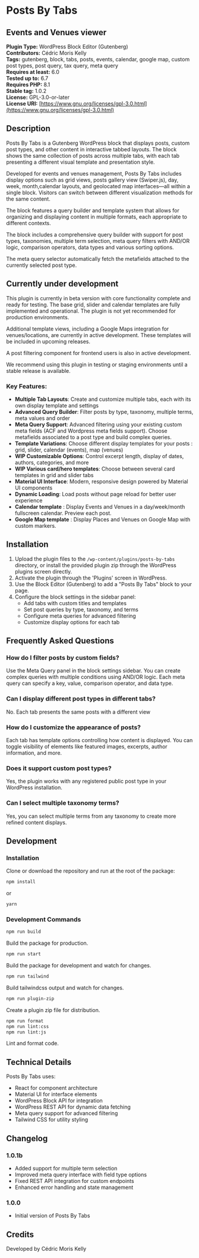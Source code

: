 
# Posts By Tabs
## Events and Venues viewer

**Plugin Type:** WordPress Block Editor (Gutenberg)  
**Contributors:** Cédric Moris Kelly  
**Tags:** gutenberg, block, tabs, posts, events, calendar, google map, custom post types, post query, tax query, meta query  
**Requires at least:** 6.0  
**Tested up to:** 6.7  
**Requires PHP:** 8.1  
**Stable tag:** 1.0.2  
**License:** GPL-3.0-or-later  
**License URI:** [https://www.gnu.org/licenses/gpl-3.0.html](https://www.gnu.org/licenses/gpl-3.0.html)

## Description

Posts By Tabs is a Gutenberg WordPress block that displays posts, custom post types, and other content in interactive tabbed layouts. The block shows the same collection of posts across multiple tabs, with each tab presenting a different visual template and presentation style.

Developed for events and venues management, Posts By Tabs includes display options such as grid views, posts gallery view (Swiper.js), day, week, month,calendar layouts, and geolocated map interfaces—all within a single block. Visitors can switch between different visualization methods for the same content.

The block features a query builder and template system that allows for organizing and displaying content in multiple formats, each appropriate to different contexts.

The block includes a comprehensive query builder with support for post types, taxonomies, multiple term selection, meta query filters with AND/OR logic, comparison operators, data types and various sorting options.

The meta query selector automatically fetch the metafields attached to the currently selected post type.

## Currently under development ##

This plugin is currently in beta version with core functionality complete and ready for testing. The base grid, slider and calendar templates are fully implemented and operational. The plugin is not yet recommended for production environments.

Additional template views, including a Google Maps integration for venues/locations, are currently in active development. These templates will be included in upcoming releases.

A post filtering component for frontend users is also in active development. 

We recommend using this plugin in testing or staging environments until a stable release is available.

### Key Features:

- **Multiple Tab Layouts**: Create and customize multiple tabs, each with its own display template and settings
- **Advanced Query Builder**: Filter posts by type, taxonomy, multiple terms, meta values and order
- **Meta Query Support**: Advanced filtering using your existing custom meta fields (ACF and Wordpress meta fields support). Choose metafields associated to a post type and build complex queries.
- **Template Variations**: Choose different display templates for your posts : grid, slider, calendar (events), map (venues)
- **WIP Customizable Options**: Control excerpt length, display of dates, authors, categories, and more
- **WIP Various card/hero templates**: Choose between several card templates in grid and slider tabs
- **Material UI Interface**: Modern, responsive design powered by Material UI components
- **Dynamic Loading**: Load posts without page reload for better user experience
- **Calendar template** : Display Events and Venues in a day/week/month fullscreen calendar. Preview each post.
- **Google Map template** : Display Places and Venues on Google Map with custom markers.

## Installation

1. Upload the plugin files to the `/wp-content/plugins/posts-by-tabs` directory, or install the provided plugin zip through the WordPress plugins screen directly.
2. Activate the plugin through the 'Plugins' screen in WordPress.
3. Use the Block Editor (Gutenberg) to add a "Posts By Tabs" block to your page.
4. Configure the block settings in the sidebar panel:
   - Add tabs with custom titles and templates
   - Set post queries by type, taxonomy, and terms
   - Configure meta queries for advanced filtering
   - Customize display options for each tab

## Frequently Asked Questions

### How do I filter posts by custom fields?

Use the Meta Query panel in the block settings sidebar. You can create complex queries with multiple conditions using AND/OR logic. Each meta query can specify a key, value, comparison operator, and data type.

### Can I display different post types in different tabs?

No. Each tab presents the same posts with a different view

### How do I customize the appearance of posts?

Each tab has template options controlling how content is displayed. You can toggle visibility of elements like featured images, excerpts, author information, and more.

### Does it support custom post types?

Yes, the plugin works with any registered public post type in your WordPress installation.

### Can I select multiple taxonomy terms?

Yes, you can select multiple terms from any taxonomy to create more refined content displays.

## Development

### Installation

Clone or download the repository and run at the root of the package:

```sh
npm install
```
or
```sh
yarn
```

### Development Commands

```sh
npm run build
```
Build the package for production.

```sh
npm run start
```
Build the package for development and watch for changes.

```sh
npm run tailwind
```
Build tailwindcss output and watch for changes.

```sh
npm run plugin-zip
```
Create a plugin zip file for distribution.

```sh
npm run format
npm run lint:css
npm run lint:js
```
Lint and format code.

## Technical Details

Posts By Tabs uses:

- React for component architecture
- Material UI for interface elements
- WordPress Block API for integration
- WordPress REST API for dynamic data fetching
- Meta query support for advanced filtering
- Tailwind CSS for utility styling

## Changelog

### 1.0.1b

- Added support for multiple term selection
- Improved meta query interface with field type options
- Fixed REST API integration for custom endpoints
- Enhanced error handling and state management

### 1.0.0

- Initial version of Posts By Tabs

## Credits

Developed by Cédric Moris Kelly